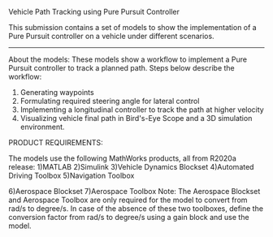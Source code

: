 Vehicle Path Tracking using Pure Pursuit Controller

This submission contains a set of models to show the implementation of a Pure Pursuit controller on a vehicle under different scenarios. 

---------------------------------------------------------------------------------------------------------------------------------------------------

About the models:
These models show a workflow to implement a Pure Pursuit controller to track a planned path. Steps below describe the workflow:
1. Generating waypoints
2. Formulating required steering angle for lateral control
3. Implementing a longitudinal controller to track the path at higher velocity
4. Visualizing vehicle final path in Bird's-Eye Scope and a 3D simulation environment. 


PRODUCT REQUIREMENTS:

The models use the following MathWorks products, all from R2020a release:
1)MATLAB
2)Simulink
3)Vehicle Dynamics Blockset
4)Automated Driving Toolbox
5)Navigation Toolbox

6)Aerospace Blockset 
7)Aerospace Toolbox
Note: The Aerospace Blockset and Aerospace Toolbox are only required for the model to convert from rad/s to degree/s.
In case of the absence of these two toolboxes, define the conversion factor from rad/s to degree/s using a gain block and use the model. 